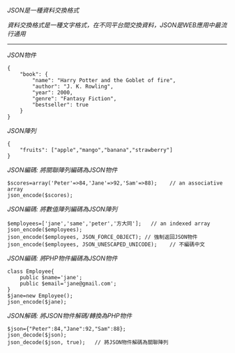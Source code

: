 *JSON是一種資料交換格式*

*資料交換格式是一種文字格式，在不同平台間交換資料，JSON是WEB應用中最流行通用*

***

*JSON物件*
```
{
	"book": {
		"name": "Harry Potter and the Goblet of fire",
		"author": "J. K. Rowling",
		"year": 2000,
		"genre": "Fantasy Fiction",
		"bestseller": true
	}
}
```

*JSON陣列*
```
{
	"fruits": ["apple","mango","banana","strawberry"]
}
```


*JSON編碼: 將關聯陣列編碼為JSON物件*
```
$scores=array('Peter'=>84,'Jane'=>92,'Sam'=>88);	// an associative array
json_encode($scores);
```

*JSON編碼: 將數值陣列編碼為JSON陣列*
```
$employees=['jane','same','peter','方大同'];	// an indexed array
json_encode($employees);
json_encode($employees, JSON_FORCE_OBJECT);	// 強制返回JSON物件
json_encode($employees, JSON_UNESCAPED_UNICODE);	// 不編碼中文
```

*JSON編碼: 將PHP物件編碼為JSON物件*
```
class Employee{
	public $name='jane';
	public $email='jane@gmail.com';
}
$jane=new Employee();
json_encode($jane);
```

*JSON解碼: 將JSON物件解碼/轉換為PHP物件*
```
$json={"Peter":84,"Jane":92,"Sam":88};
json_decode($json);
json_decode($json, true);	// 將JSON物件解碼為關聯陣列
```